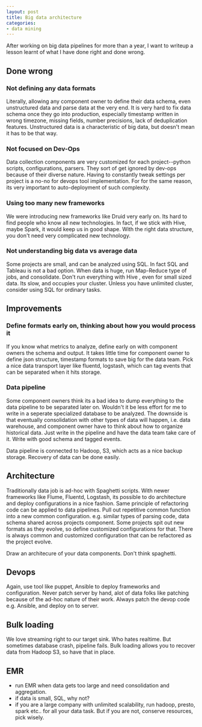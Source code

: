 ```yaml
---
layout: post
title: Big data architecture
categories:
- data mining
---
```


After working on big data pipelines for more than a year, I want to writeup a lesson learnt of what I have done right and done wrong. 

## Done wrong

### Not defining any data formats
 Literally, allowing any component owner to define their data schema, even unstructured data and parse data at the very end. It is very hard to fix data schema once they go into production, especially timestamp written in wrong timezone, missing fields, number precisions, lack of deduplication features. Unstructured data is a characteristic of big data, but doesn't mean it has to be that way. 
 
 ### Not focused on Dev-Ops
 Data collection components are very customized for each project--python scripts, configurations, parsers. They sort of get ignored by dev-ops because of their diverse nature.   Having to constantly tweak settings per project is a no-no for devops tool implementation. For for the same reason, its very important to auto-deployment of such complexity. 
 
 ### Using too many new frameworks
 We were introducing new frameworks like Druid very early on. Its hard to find people who know all new technologies. In fact, if we stick with Hive, maybe Spark, it would keep us in good shape. With the right data structure, you don't need very complicated new technology. 
 
 ### Not understanding big data vs average data
 Some projects are small, and can be analyzed using SQL. In fact SQL and Tableau is not a bad option. When data is huge, run Map-Reduce type of jobs, and consolidate. Don't run everything with Hive , even for small sized data. Its slow, and occupies your cluster. Unless you have unlimited cluster, consider using SQL for ordinary tasks. 
 
 ## Improvements
 
 ### Define formats early on, thinking about how you would process it
 
 If you know what metrics to analyze, define early on with component owners the schema and output. It takes little time for component owner to define json structure, timestamp formats to save big for the data team. Pick a nice data transport layer like fluentd, logstash, which can tag events that can be separated when it hits storage. 
 
 ### Data pipeline
 Some component owners think its a bad idea to dump everything to the data pipeline to be separated later on. Wouldn't it be less effort for me to write in a seperate specialized database to be analyzed. The downside is that eventually consolidation with other types of data will happen, i.e. data warehouse, and component owner have to think about how to organize historical data. Just write in the pipeline and have the data team take care of it. Write with good schema and tagged events. 
 
 Data pipeline is connected to Hadoop, S3, which acts as a nice backup storage. Recovery of data can be done easily. 
 
 ## Architecture
 Traditionally data job is ad-hoc with Spaghetti scripts. With newer frameworks like Flume, Fluentd, Logstash, its possible to do architecture and deploy configurations in a nice fashion. Same principle of refactoring code can be applied to data pipelines. Pull out repetitive common function into a new common configuration. e.g. similar types of parsing code, data schema shared across projects component. Some projects spit out new formats as they evolve, so define customized configurations for that. There is always common and customized configuration that can be refactored as the project evolve. 
 
 Draw an architecure of your data components. Don't think spaghetti. 
 
 ## Devops
 Again, use tool like puppet, Ansible to deploy frameworks and configuration. Never patch server by hand, alot of data folks like patching because of the ad-hoc nature of their work. Always patch the devop code e.g. Ansible, and deploy on to server. 
 
 ## Bulk loading
 We love streaming right to our target sink. Who hates realtime.  But sometimes database crash, pipeline fails. Bulk loading allows you to recover data from Hadoop S3, so have that in place. 
 
 ## EMR
 - run EMR when data gets too large and need consolidation and aggregation. 
 - if data is small, SQL, why not?
 - if you are a large company with unlimited scalability, run hadoop, presto, spark etc.. for all your data task. But if you are not, conserve resources, pick wisely. 
 
 
 
 
 
 
 
 
 
 